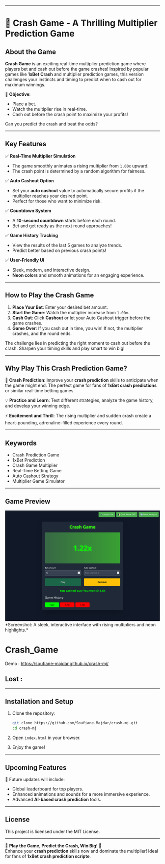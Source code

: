 
---  
# 🚀 **Crash Game - A Thrilling Multiplier Prediction Game**  

## **About the Game**  
**Crash Game** is an exciting real-time multiplier prediction game where players bet and cash out before the game crashes! Inspired by popular games like **1xBet Crash** and multiplier prediction games, this version challenges your instincts and timing to predict when to cash out for maximum winnings.  

🎯 **Objective**:  
- Place a bet.  
- Watch the multiplier rise in real-time.  
- Cash out before the crash point to maximize your profits!  

Can you predict the crash and beat the odds?  

---

## **Key Features**  

✅ **Real-Time Multiplier Simulation**  
- The game smoothly animates a rising multiplier from `1.00x` upward.  
- The crash point is determined by a random algorithm for fairness.  

✅ **Auto Cashout Option**  
- Set your **auto cashout** value to automatically secure profits if the multiplier reaches your desired point.  
- Perfect for those who want to minimize risk.  

✅ **Countdown System**  
- A **10-second countdown** starts before each round.  
- Bet and get ready as the next round approaches!  

✅ **Game History Tracking**  
- View the results of the last 5 games to analyze trends.  
- Predict better based on previous crash points!  

✅ **User-Friendly UI**  
- Sleek, modern, and interactive design.  
- **Neon colors** and smooth animations for an engaging experience.  

---

## **How to Play the Crash Game**  

1. **Place Your Bet**: Enter your desired bet amount.  
2. **Start the Game**: Watch the multiplier increase from `1.00x`.  
3. **Cash Out**: Click **Cashout** or let your Auto Cashout trigger before the game crashes.  
4. **Game Over**: If you cash out in time, you win! If not, the multiplier crashes, and the round ends.  

The challenge lies in predicting the right moment to cash out before the crash. Sharpen your timing skills and play smart to win big!  

---

## **Why Play This Crash Prediction Game?**  

🔮 **Crash Prediction**: Improve your **crash prediction** skills to anticipate when the game might end. The perfect game for fans of **1xBet crash predictions** or similar real-time betting games.  

💡 **Practice and Learn**: Test different strategies, analyze the game history, and develop your winning edge.  

⚡ **Excitement and Thrill**: The rising multiplier and sudden crash create a heart-pounding, adrenaline-filled experience every round.  

---

## **Keywords**  
- Crash Prediction Game  
- 1xBet Prediction  
- Crash Game Multiplier  
- Real-Time Betting Game  
- Auto Cashout Strategy  
- Multiplier Game Simulator  

---

## **Game Preview**  
<img src="Crash Game_won.png"/> 
*Screenshot: A sleek, interactive interface with rising multipliers and neon highlights.*  

# Crash_Game
Demo : https://soufiane-majdar.github.io/crash-mj/

## Lost :

---

## **Installation and Setup**  

1. Clone the repository:  
   ```bash  
   git clone https://github.com/Soufiane-Majdar/crash-mj.git 
   cd crash-mj   
   ```  

2. Open `index.html` in your browser.  

3. Enjoy the game!  

---

## **Upcoming Features**  

🚧 Future updates will include:  
- Global leaderboard for top players.  
- Enhanced animations and sounds for a more immersive experience.  
- Advanced **AI-based crash prediction** tools.  

---

## **License**  
This project is licensed under the MIT License.  

---

🔗 **Play the Game, Predict the Crash, Win Big!** 🚀  
Enhance your **crash prediction** skills now and dominate the multiplier! Ideal for fans of **1xBet crash prediction scripte**.  
